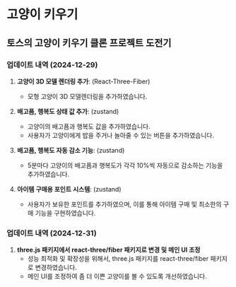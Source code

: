 # 고양이 키우기
## 토스의 고양이 키우기 클론 프로젝트 도전기

### 업데이트 내역 (2024-12-29)
1. **고양이 3D 모델 렌더링 추가**: (React-Three-Fiber)
   - 모형 고양이 3D 모델렌더링을 추가하였습니다.
   
2. **배고픔, 행복도 상태 값 추가**: (zustand)
   - 고양이의 배고픔과 행복도 값을 추가하였습니다.
   - 사용자가 고양이에게 밥을 주거나 놀아줄 수 있는 버튼을 추가하였습니다.
   
3. **배고픔, 행복도 자동 감소 기능**: (zustand)
   - 5분마다 고양이의 배고픔과 행복도가 각각 10%씩 자동으로 감소하는 기능을 추가하였습니다.
   
4. **아이템 구매용 포인트 시스템**: (zustand)
   - 사용자가 보유한 포인트를 추가하였으며, 이를 통해 아이템 구매 및 최소한의 구매 기능을 구현하였습니다.

### 업데이트 내역 (2024-12-31)

1. **three.js 패키지에서 react-three/fiber 패키지로 변경 및 메인 UI 조정**
   - 성능 최적화 및 확장성을 위해서, three.js 패키지를 react-three/fiber 패키지로 변경하였습니다.
   - 메인 UI를 조정하여 좀 더 이쁜 고양이를 볼 수 있도록 개선하였습니다.

